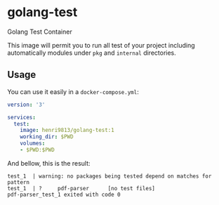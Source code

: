 # golang-test

Golang Test Container

This image will permit you to run all test of your project including automatically modules under `pkg` and `internal` directories.

## Usage

You can use it easily in a `docker-compose.yml`:
```yaml
version: '3'

services:
  test:
    image: henri9813/golang-test:1
    working_dir: $PWD
    volumes:
    - $PWD:$PWD
``` 

And bellow, this is the result:
```
test_1  | warning: no packages being tested depend on matches for pattern 
test_1  | ?     pdf-parser      [no test files]
pdf-parser_test_1 exited with code 0
```
